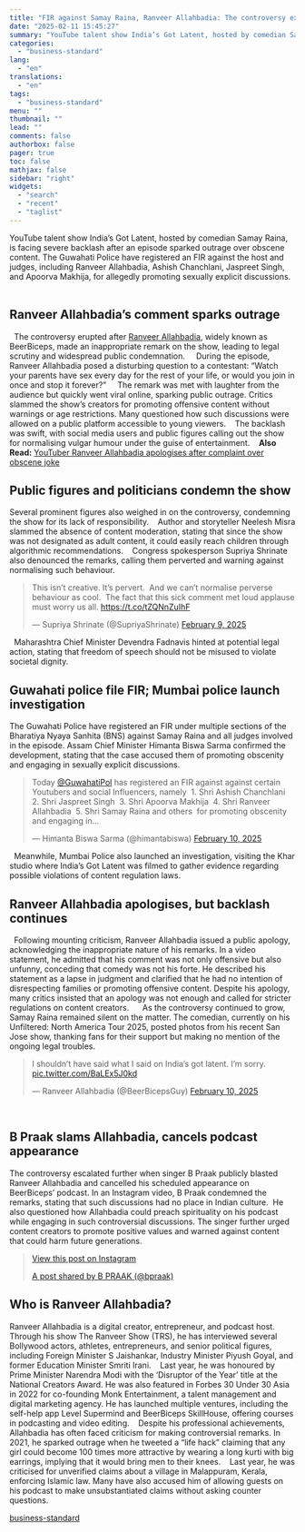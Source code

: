 ```yaml
---
title: "FIR against Samay Raina, Ranveer Allahbadia: The controversy explained"
date: "2025-02-11 15:45:27"
summary: "YouTube talent show India’s Got Latent, hosted by comedian Samay Raina, is facing severe backlash after an episode sparked outrage over obscene content. The Guwahati Police have registered an FIR against the host and judges, including Ranveer Allahbadia, Ashish Chanchlani, Jaspreet Singh, and Apoorva Makhija, for allegedly promoting sexually explicit..."
categories:
  - "business-standard"
lang:
  - "en"
translations:
  - "en"
tags:
  - "business-standard"
menu: ""
thumbnail: ""
lead: ""
comments: false
authorbox: false
pager: true
toc: false
mathjax: false
sidebar: "right"
widgets:
  - "search"
  - "recent"
  - "taglist"
---
```


YouTube talent show India’s Got Latent, hosted by comedian Samay Raina, is facing severe backlash after an episode sparked outrage over obscene content. The Guwahati Police have registered an FIR against the host and judges, including Ranveer Allahbadia, Ashish Chanchlani, Jaspreet Singh, and Apoorva Makhija, for allegedly promoting sexually explicit discussions. 
 

**Ranveer Allahbadia’s comment sparks outrage**
-----------------------------------------------

 
The controversy erupted after [Ranveer Allahbadia](https://www.business-standard.com/social-viral/who-is-youtuber-ranveer-allahbadia-booked-for-his-controversial-remarks-nc-125021000728_1.html), widely known as BeerBiceps, made an inappropriate remark on the show, leading to legal scrutiny and widespread public condemnation.  
 
During the episode, Ranveer Allahbadia posed a disturbing question to a contestant: “Watch your parents have sex every day for the rest of your life, or would you join in once and stop it forever?”  
 
The remark was met with laughter from the audience but quickly went viral online, sparking public outrage. Critics slammed the show’s creators for promoting offensive content without warnings or age restrictions. Many questioned how such discussions were allowed on a public platform accessible to young viewers. 
 
The backlash was swift, with social media users and public figures calling out the show for normalising vulgar humour under the guise of entertainment.   
**Also Read:** [YouTuber Ranveer Allahbadia apologises after complaint over obscene joke](https://www.business-standard.com/social-viral/youtuber-ranveer-allahbadia-remark-apologise-samay-raina-indias-got-latent-125021000736_1.html)

**Public figures and politicians condemn the show**
---------------------------------------------------

Several prominent figures also weighed in on the controversy, condemning the show for its lack of responsibility. 
 
Author and storyteller Neelesh Misra slammed the absence of content moderation, stating that since the show was not designated as adult content, it could easily reach children through algorithmic recommendations. 
 
Congress spokesperson Supriya Shrinate also denounced the remarks, calling them perverted and warning against normalising such behaviour.  
> This isn’t creative. It’s pervert.  And we can’t normalise perverse behaviour as cool.  The fact that this sick comment met loud applause must worry us all. <https://t.co/tZQNnZuIhF>
> 
> — Supriya Shrinate (@SupriyaShrinate) [February 9, 2025](https://twitter.com/SupriyaShrinate/status/1888543347276415370?ref_src=twsrc%5Etfw)


  
  Maharashtra Chief Minister Devendra Fadnavis hinted at potential legal action, stating that freedom of speech should not be misused to violate societal dignity.  
 

**Guwahati police file FIR; Mumbai police launch investigation**
----------------------------------------------------------------

The Guwahati Police have registered an FIR under multiple sections of the Bharatiya Nyaya Sanhita (BNS) against Samay Raina and all judges involved in the episode. Assam Chief Minister Himanta Biswa Sarma confirmed the development, stating that the case accused them of promoting obscenity and engaging in sexually explicit discussions.  
> Today [@GuwahatiPol](https://twitter.com/GuwahatiPol?ref_src=twsrc%5Etfw) has registered an FIR against against certain Youtubers and social Influencers, namely  1. Shri Ashish Chanchlani  2. Shri Jaspreet Singh  3. Shri Apoorva Makhija  4. Shri Ranveer Allahbadia  5. Shri Samay Raina and others  for promoting obscenity and engaging in…
> 
> — Himanta Biswa Sarma (@himantabiswa) [February 10, 2025](https://twitter.com/himantabiswa/status/1888955075906961727?ref_src=twsrc%5Etfw)


  
  Meanwhile, Mumbai Police also launched an investigation, visiting the Khar studio where India’s Got Latent was filmed to gather evidence regarding possible violations of content regulation laws.  
 

**Ranveer Allahbadia apologises, but backlash continues**
---------------------------------------------------------

 
Following mounting criticism, Ranveer Allahbadia issued a public apology, acknowledging the inappropriate nature of his remarks. In a video statement, he admitted that his comment was not only offensive but also unfunny, conceding that comedy was not his forte. He described his statement as a lapse in judgment and clarified that he had no intention of disrespecting families or promoting offensive content. Despite his apology, many critics insisted that an apology was not enough and called for stricter regulations on content creators.   
 
As the controversy continued to grow, Samay Raina remained silent on the matter. The comedian, currently on his Unfiltered: North America Tour 2025, posted photos from his recent San Jose show, thanking fans for their support but making no mention of the ongoing legal troubles. 
 
> I shouldn’t have said what I said on India’s got latent. I’m sorry. [pic.twitter.com/BaLEx5J0kd](https://t.co/BaLEx5J0kd)
> 
> — Ranveer Allahbadia (@BeerBicepsGuy) [February 10, 2025](https://twitter.com/BeerBicepsGuy/status/1888876474947510492?ref_src=twsrc%5Etfw)


  
 

**B Praak slams Allahbadia, cancels podcast appearance**
--------------------------------------------------------

The controversy escalated further when singer B Praak publicly blasted Ranveer Allahbadia and cancelled his scheduled appearance on BeerBiceps’ podcast. In an Instagram video, B Praak condemned the remarks, stating that such discussions had no place in Indian culture.  He also questioned how Allahbadia could preach spirituality on his podcast while engaging in such controversial discussions. The singer further urged content creators to promote positive values and warned against content that could harm future generations.   
> [View this post on Instagram](https://www.instagram.com/reel/DF5F4ohy3X8/?utm_source=ig_embed&utm_campaign=loading)
> 
> [A post shared by B PRAAK (@bpraak)](https://www.instagram.com/reel/DF5F4ohy3X8/?utm_source=ig_embed&utm_campaign=loading)


  

**Who is Ranveer Allahbadia?**
------------------------------

Ranveer Allahbadia is a digital creator, entrepreneur, and podcast host. Through his show The Ranveer Show (TRS), he has interviewed several Bollywood actors, athletes, entrepreneurs, and senior political figures, including Foreign Minister S Jaishankar, Industry Minister Piyush Goyal, and former Education Minister Smriti Irani. 
 
Last year, he was honoured by Prime Minister Narendra Modi with the ‘Disruptor of the Year’ title at the National Creators Award. He was also featured in Forbes 30 Under 30 Asia in 2022 for co-founding Monk Entertainment, a talent management and digital marketing agency. He has launched multiple ventures, including the self-help app Level Supermind and BeerBiceps SkillHouse, offering courses in podcasting and video editing.   
Despite his professional achievements, Allahbadia has often faced criticism for making controversial remarks. In 2021, he sparked outrage when he tweeted a “life hack” claiming that any girl could become 100 times more attractive by wearing a long kurti with big earrings, implying that it would bring men to their knees. 
 
Last year, he was criticised for unverified claims about a village in Malappuram, Kerala, enforcing Islamic law. Many have also accused him of allowing guests on his podcast to make unsubstantiated claims without asking counter questions.

[business-standard](https://www.business-standard.com/india-news/ranveer-allahbadia-samay-raina-indias-got-latent-fir-backlash-125021100783_1.html)
